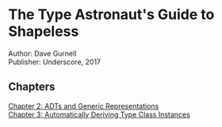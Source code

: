 # The Type Astronaut's Guide to Shapeless
Author: Dave Gurnell  
Publisher: Underscore, 2017

## Chapters
[Chapter 2: ADTs and Generic Representations](chapter2.md)  
[Chapter 3: Automatically Deriving Type Class Instances](chapter3.md)  
